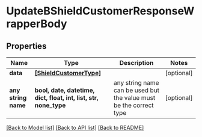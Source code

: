 # UpdateBShieldCustomerResponseWrapperBody


## Properties
Name | Type | Description | Notes
------------ | ------------- | ------------- | -------------
**data** | [**[ShieldCustomerType]**](ShieldCustomerType.md) |  | [optional] 
**any string name** | **bool, date, datetime, dict, float, int, list, str, none_type** | any string name can be used but the value must be the correct type | [optional]

[[Back to Model list]](../README.md#documentation-for-models) [[Back to API list]](../README.md#documentation-for-api-endpoints) [[Back to README]](../README.md)


